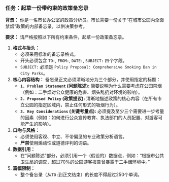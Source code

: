 ### 任务：起草一份带约束的政策备忘录

**背景：**
你是一名市长办公室的政策分析员。市长需要一份关于“在城市公园内全面禁烟”政策的内部备忘录，以供决策参考。

**要求：**
请严格按照以下所有约束条件，起草一份政策备忘录。

1.  **格式与抬头：**
    *   必须采用标准的备忘录格式。
    *   开头必须包含 `TO:`, `FROM:`, `DATE:`, `SUBJECT:` 四个字段。
    *   `SUBJECT:` 必须是 `Policy Proposal: Comprehensive Smoking Ban in City Parks`。
2.  **核心内容结构：** 备忘录正文必须清晰地分为三个部分，并使用指定的标题：
    *   **`1. Problem Statement` (问题陈述):** 简要说明为什么需要考虑在公园禁烟（例如：二手烟对公众健康的危害、烟头乱扔对环境的影响）。
    *   **`2. Proposed Policy` (政策提议):** 清晰地描述政策的核心内容（在所有市立公园的指定区域内，禁止任何形式的吸烟行为）。
    *   **`3. Key Considerations` (关键考量点):** 必须提及至少三个需要进一步考量的因素（例如：如何进行公众宣传教育、执法部门的人员配置、对游客可能产生的影响）。
3.  **口吻与风格：**
    *   必须使用客观、中立、不带偏见的专业政策分析语言。
    *   **严禁**使用煽动性或道德评判的词语。
4.  **数据引用：**
    *   在“问题陈述”部分，必须引用一个（假设的）数据点，例如：“根据市公共卫生局的调查，超过70%的公园游客报告曾暴露于二手烟环境中。”
5.  **篇幅限制：**
    *   整个备忘录（从`TO:`到正文结束）的长度不得超过250个单词。